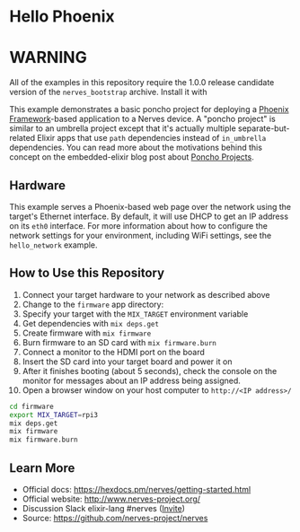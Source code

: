 # Hello Phoenix

# WARNING
All of the examples in this repository require the 1.0.0 release candidate
version of the `nerves_bootstrap` archive. Install it with

This example demonstrates a basic poncho project for deploying a [Phoenix
Framework]-based application to a Nerves device. A "poncho project" is similar
to an umbrella project except that it's actually multiple separate-but-related
Elixir apps that use `path` dependencies instead of `in_umbrella` dependencies.
You can read more about the motivations behind this concept on the
embedded-elixir blog post about [Poncho Projects].

## Hardware

This example serves a Phoenix-based web page over the network using the target's
Ethernet interface. By default, it will use DHCP to get an IP address on its
`eth0` interface. For more information about how to configure the network
settings for your environment, including WiFi settings, see the `hello_network`
example.

## How to Use this Repository

1.  Connect your target hardware to your network as described above
2.  Change to the `firmware` app directory:
3.  Specify your target with the `MIX_TARGET` environment variable
4.  Get dependencies with `mix deps.get`
5.  Create firmware with `mix firmware`
6.  Burn firmware to an SD card with `mix firmware.burn`
7.  Connect a monitor to the HDMI port on the board
8.  Insert the SD card into your target board and power it on
9.  After it finishes booting (about 5 seconds), check the console on the
    monitor for messages about an IP address being assigned.
10. Open a browser window on your host computer to `http://<IP address>/`

``` bash
cd firmware
export MIX_TARGET=rpi3
mix deps.get
mix firmware
mix firmware.burn
```

[Phoenix Framework]: http://www.phoenixframework.org/
[Poncho Projects]: http://embedded-elixir.com/post/2017-05-19-poncho-projects/

## Learn More

  * Official docs: https://hexdocs.pm/nerves/getting-started.html
  * Official website: http://www.nerves-project.org/
  * Discussion Slack elixir-lang #nerves ([Invite](https://elixir-slackin.herokuapp.com/))
  * Source: https://github.com/nerves-project/nerves
